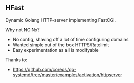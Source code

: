 HFast
-------------
Dynamic Golang HTTP-server implementing FastCGI.

Why not NGINx?
- No config, shaving off a lot of time
 configuring domains
- Wanted simple out of the box HTTPS/Ratelimit
- Easy experimentation as all is modifyable

Thanks to:
* https://github.com/coreos/go-systemd/tree/master/examples/activation/httpserver

